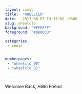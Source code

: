 ```yaml
---
layout: comic
title:  "WHEELCLO"
date:   2017-08-07 19:15:02 -0300
slug: wheelclo 
background: "#FFFFFF"
foreground: "#DB0030"

categories:
 - comic


numberpages:
 - "wheelclo_00"
 - "wheelclo_01"
 
---
```


Welcome Back, Hello Friend